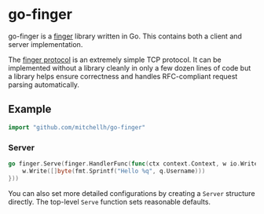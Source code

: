# go-finger

go-finger is a [finger](https://en.wikipedia.org/wiki/Finger_protocol)
library written in Go. This contains both a client and server implementation.

The [finger protocol](https://tools.ietf.org/html/rfc1288) is an extremely
simple TCP protocol. It can be implemented without a library cleanly in only
a few dozen lines of code but a library helps ensure correctness and handles
RFC-compliant request parsing automatically.

## Example

```go
import "github.com/mitchellh/go-finger"
```

### Server

```go
go finger.Serve(finger.HandlerFunc(func(ctx context.Context, w io.Write, q *finger.Query) {
	w.Write([]byte(fmt.Sprintf("Hello %q", q.Username)))
}))
```

You can also set more detailed configurations by creating a `Server`
structure directly. The top-level `Serve` function sets reasonable defaults.
